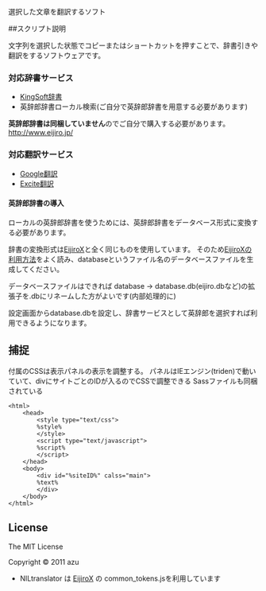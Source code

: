 選択した文章を翻訳するソフト

##スクリプト説明

文字列を選択した状態でコピーまたはショートカットを押すことで、辞書引きや翻訳をするソフトウェアです。

### 対応辞書サービス

* [KingSoft辞書]
* 英辞郎辞書ローカル検索(ご自分で英辞郎辞書を用意する必要があります)

**英辞郎辞書は同梱していません**のでご自分で購入する必要があります。
http://www.eijiro.jp/

### 対応翻訳サービス

* [Google翻訳]
* [Excite翻訳]

#### 英辞郎辞書の導入

ローカルの英辞郎辞書を使うためには、英辞郎辞書をデータベース形式に変換する必要があります。

辞書の変換形式は[EijiroX]と全く同じものを使用しています。
そのため[EijiroXの利用方法]をよく読み、databaseというファイル名のデータベースファイルを生成してください。

データベースファイルはできれば database → database.db(eijiro.dbなど)の拡張子を.dbにリネームした方がよいです(内部処理的に)

設定画面からdatabase.dbを設定し、辞書サービスとして英辞郎を選択すれば利用できるようになります。

## 捕捉

付属のCSSは表示パネルの表示を調整する。
パネルはIEエンジン(triden)で動いていて、divにサイトごとのIDが入るのでCSSで調整できる
Sassファイルも同梱されている

    <html>
        <head>
            <style type="text/css">
            %style%
            </style>
            <script type="text/javascript">
            %script%
            </script>
        </head>
        <body>
            <div id="%siteID%" calss="main">
            %text%
            </div>
        </body>
    </html>



## License

The MIT License

Copyright © 2011 azu

* NILtranslator は [EijiroX] の common_tokens.jsを利用しています

[KingSoft辞書]:http://www.kingsoft.jp/dictionary/
[Google翻訳]:http://translate.google.co.jp/
[Excite翻訳]:http://www.excite.co.jp/world/
[EijiroX]:https://github.com/edvakf/EijiroX
[EijiroXの利用方法]:http://d.hatena.ne.jp/edvakf/20101122/1290423802